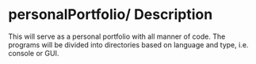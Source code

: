 # personalPortfolio/ Description
This will serve as a personal portfolio with all manner of code. The programs will be divided into directories based on language and type, i.e. console or GUI.
